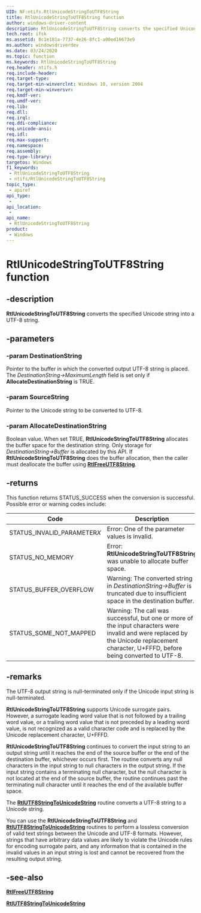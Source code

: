 ```yaml
---
UID: NF:ntifs.RtlUnicodeStringToUTF8String
title: RtlUnicodeStringToUTF8String function
author: windows-driver-content
description: RtlUnicodeStringToUTF8String converts the specified Unicode string to a UTF-8 string.
tech.root: ifsk
ms.assetid: 8c1e181a-7737-4e26-8fc1-a00ed16673e9
ms.author: windowsdriverdev
ms.date: 03/24/2020
ms.topic: function
ms.keywords: RtlUnicodeStringToUTF8String
req.header: ntifs.h
req.include-header: 
req.target-type: 
req.target-min-winverclnt: Windows 10, version 2004
req.target-min-winversvr: 
req.kmdf-ver: 
req.umdf-ver: 
req.lib: 
req.dll: 
req.irql: 
req.ddi-compliance: 
req.unicode-ansi: 
req.idl: 
req.max-support: 
req.namespace: 
req.assembly: 
req.type-library: 
targetos: Windows
f1_keywords:
 - RtlUnicodeStringToUTF8String
 - ntifs/RtlUnicodeStringToUTF8String
topic_type:
 - apiref
api_type:
 - 
api_location:
 - 
api_name:
 - RtlUnicodeStringToUTF8String
product:
 - Windows
---
```


# RtlUnicodeStringToUTF8String function


## -description

**RtlUnicodeStringToUTF8String** converts the specified Unicode string into a UTF-8 string.

## -parameters

### -param DestinationString

Pointer to the buffer in which the converted output UTF-8 string is placed. The *DestinationString->MaximumLength* field is set only if **AllocateDestinationString** is TRUE.

### -param SourceString

Pointer to the Unicode string to be converted to UTF-8.

### -param AllocateDestinationString

Boolean value. When set TRUE, **RtlUnicodeStringToUTF8String** allocates the buffer space for the destination string. Only storage for *DestinationString->Buffer* is allocated by this API. If **RtlUnicodeStringToUTF8String** does the buffer allocation, then the caller must deallocate the buffer using [**RtlFreeUTF8String**](nf-ntifs-rtlfreeutf8string.md).

## -returns

This function returns STATUS_SUCCESS when the conversion is successful. Possible error or warning codes include:

| Code                        | Description |
| --------------------------- | ----------- |
| STATUS_INVALID_PARAMETER*X* | Error: One of the parameter values is invalid. |
| STATUS_NO_MEMORY            | Error: **RtlUnicodeStringToUTF8String** was unable to allocate buffer space. |
| STATUS_BUFFER_OVERFLOW      | Warning: The converted string in *DestinationString->Buffer* is truncated due to insufficient space in the destination buffer. |
| STATUS_SOME_NOT_MAPPED     | Warning: The call was successful, but one or more of the input characters were invalid and were replaced by the Unicode replacement character, U+FFFD, before being converted to UTF-8. |

## -remarks

The UTF-8 output string is null-terminated only if the Unicode input string is null-terminated.

**RtlUnicodeStringToUTF8String** supports Unicode surrogate pairs. However, a surrogate leading word value that is not followed by a trailing word value, or a trailing word value that is not preceded by a leading word value, is not recognized as a valid character code and is replaced by the Unicode replacement character, U+FFFD.

**RtlUnicodeStringToUTF8String** continues to convert the input string to an output string until it reaches the end of the source buffer or the end of the destination buffer, whichever occurs first. The routine converts any null characters in the input string to null characters in the output string. If the input string contains a terminating null character, but the null character is not located at the end of the source buffer, the routine continues past the terminating null character until it reaches the end of the available buffer space.

The [**RtlUTF8StringToUnicodeString**](nf-ntifs-rtlutf8stringtounicodestring.md) routine converts a UTF-8 string to a Unicode string.

You can use the **RtlUnicodeStringToUTF8String** and [**RtlUTF8StringToUnicodeString**]((nf-ntifs-rtlutf8stringtounicodestring.md)) routines to perform a lossless conversion of valid text strings between the Unicode and UTF-8 formats. However, strings that have arbitrary data values are likely to violate the Unicode rules for encoding surrogate pairs, and any information that is contained in the invalid values in an input string is lost and cannot be recovered from the resulting output string.

## -see-also

[**RtlFreeUTF8String**](nf-ntifs-rtlfreeutf8string.md)

[**RtlUTF8StringToUnicodeString**](nf-ntifs-rtlutf8stringtounicodestring.md)

